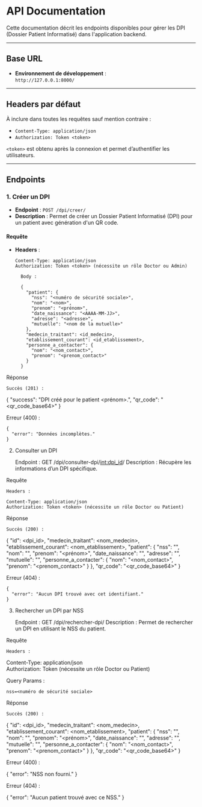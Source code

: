 # API Documentation

Cette documentation décrit les endpoints disponibles pour gérer les DPI (Dossier Patient Informatisé) dans l'application backend.

---

## Base URL

- **Environnement de développement** :  
  `http://127.0.0.1:8000/`

---

## Headers par défaut

À inclure dans toutes les requêtes sauf mention contraire :

- `Content-Type: application/json`
- `Authorization: Token <token>`

`<token>` est obtenu après la connexion et permet d’authentifier les utilisateurs.

---

## Endpoints

### 1. Créer un DPI

- **Endpoint** : `POST /dpi/creer/`
- **Description** : Permet de créer un Dossier Patient Informatisé (DPI) pour un patient avec génération d'un QR code.

#### Requête

- **Headers** :
  ```plaintext
  Content-Type: application/json  
  Authorization: Token <token> (nécessite un rôle Doctor ou Admin)

    Body :

    {
      "patient": {
        "nss": "<numéro de sécurité sociale>",
        "nom": "<nom>",
        "prenom": "<prénom>",
        "date_naissance": "<AAAA-MM-JJ>",
        "adresse": "<adresse>",
        "mutuelle": "<nom de la mutuelle>"
      },
      "medecin_traitant": <id_medecin>,
      "etablissement_courant": <id_etablissement>,
      "personne_a_contacter": {
        "nom": "<nom_contact>",
        "prenom": "<prenom_contact>"
      }
    }

Réponse

    Succès (201) :

{
  "success": "DPI créé pour le patient <nom> <prénom>.",
  "qr_code": "<qr_code_base64>"
}

Erreur (400) :

    {
      "error": "Données incomplètes."
    }

2. Consulter un DPI

    Endpoint : GET /dpi/consulter-dpi/<int:dpi_id>/
    Description : Récupère les informations d’un DPI spécifique.

Requête

    Headers :

    Content-Type: application/json  
    Authorization: Token <token> (nécessite un rôle Doctor ou Patient)

Réponse

    Succès (200) :

{
  "id": <dpi_id>,
  "medecin_traitant": <nom_medecin>,
  "etablissement_courant": <nom_etablissement>,
  "patient": {
    "nss": "<nss>",
    "nom": "<nom>",
    "prenom": "<prénom>",
    "date_naissance": "<AAAA-MM-JJ>",
    "adresse": "<adresse>",
    "mutuelle": "<nom de la mutuelle>",
    "personne_a_contacter": {
      "nom": "<nom_contact>",
      "prenom": "<prenom_contact>"
    }
  },
  "qr_code": "<qr_code_base64>"
}

Erreur (404) :

    {
      "error": "Aucun DPI trouvé avec cet identifiant."
    }

3. Rechercher un DPI par NSS

    Endpoint : GET /dpi/rechercher-dpi/
    Description : Permet de rechercher un DPI en utilisant le NSS du patient.

Requête

    Headers :

Content-Type: application/json  
Authorization: Token <token> (nécessite un rôle Doctor ou Patient)

Query Params :

    nss=<numéro de sécurité sociale>

Réponse

    Succès (200) :

{
  "id": <dpi_id>,
  "medecin_traitant": <nom_medecin>,
  "etablissement_courant": <nom_etablissement>,
  "patient": {
    "nss": "<nss>",
    "nom": "<nom>",
    "prenom": "<prénom>",
    "date_naissance": "<AAAA-MM-JJ>",
    "adresse": "<adresse>",
    "mutuelle": "<nom de la mutuelle>",
    "personne_a_contacter": {
      "nom": "<nom_contact>",
      "prenom": "<prenom_contact>"
    }
  },
  "qr_code": "<qr_code_base64>"
}

Erreur (400) :

{
  "error": "NSS non fourni."
}

Erreur (404) :

{
  "error": "Aucun patient trouvé avec ce NSS."
}